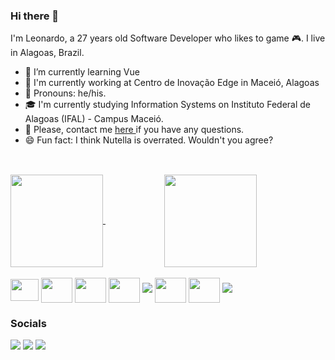 ### Hi there 👋
I'm Leonardo, a 27 years old Software Developer who likes to game 🎮. I live in Alagoas, Brazil.

- 📖 I’m currently learning Vue
- 💼 I'm currently working at Centro de Inovação Edge in Maceió, Alagoas
- 🙂 Pronouns: he/his.
- 🎓 I'm currently studying Information Systems on Instituto Federal de Alagoas (IFAL) - Campus Maceió.
- 💬 Please, contact me <a href='https://www.github.com/leohas/leohas/issues'> here </a> if you have any questions.
- 😄 Fun fact: I think Nutella is overrated. Wouldn't you agree?
## 
<br>
<div>
  <a href="https://github.com/leohas/github-readme-stats">
    <img height="148" align="center" src="https://github-readme-stats.vercel.app/api?username=leohas&count_private=true&show_icons=true&theme=radical"/>
  </a>
  &nbsp &nbsp &nbsp &nbsp &nbsp &nbsp &nbsp &nbsp &nbsp &nbsp &nbsp &nbsp
  <a href="https://github.com/leohas/convoychat">
    <img height="148" align="center" src="https://github-readme-stats.vercel.app/api/top-langs/?username=leohas&layout=compact&theme=radical"/>
  </a>
</div>

<br> 

<img src="https://cdn.jsdelivr.net/gh/devicons/devicon/icons/typescript/typescript-original.svg" height="35" width="45" align="center"/>
<img src="https://cdn.jsdelivr.net/gh/devicons/devicon/icons/angularjs/angularjs-original.svg" height="40" width="50" align="center" />
<img src="https://cdn.jsdelivr.net/gh/devicons/devicon/icons/react/react-original-wordmark.svg" height="40" width="50" align="center" />
<img src="https://cdn.jsdelivr.net/gh/devicons/devicon/icons/php/php-original.svg" height="40" width="50" align="center" />
<img src="https://cdn.jsdelivr.net/gh/devicons/devicon@latest/icons/laravel/laravel-original.svg" />
<img src="https://cdn.jsdelivr.net/gh/devicons/devicon/icons/html5/html5-plain-wordmark.svg" height="40" width="50" align="center"/>
<img src="https://cdn.jsdelivr.net/gh/devicons/devicon/icons/css3/css3-plain-wordmark.svg" height="40" width="50" align="center" />
<img src="https://cdn.jsdelivr.net/gh/devicons/devicon@latest/icons/docker/docker-original.svg" />

<br>
 
### Socials
<a href="mailto:leohas.dev@gmail.com"><img src="https://img.shields.io/badge/Gmail-D14836?style=for-the-badge&logo=gmail&logoColor=white"/></a><nobr>
<a href="https://www.instagram.com/leohdas/"><img src="https://img.shields.io/badge/Instagram-E4405F?style=for-the-badge&logo=instagram&logoColor=white"/></a>
<a href="https://linkedin.com/in/leohas"><img src="https://img.shields.io/badge/LinkedIn-0077B5?style=for-the-badge&logo=linkedin&logoColor=white"/></a>
